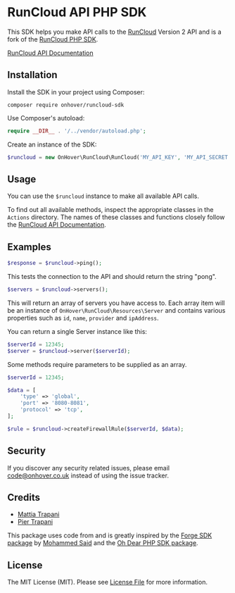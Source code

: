 # RunCloud API PHP SDK

This SDK helps you make API calls to the [RunCloud](https://runcloud.io) Version 2 API and is a fork of the [RunCloud PHP SDK](https://github.com/16bitsrl/runcloud-php-sdk).

[RunCloud API Documentation](https://runcloud.io/docs/api)


## Installation

Install the SDK in your project using Composer:

```
composer require onhover/runcloud-sdk
```

Use Composer's autoload:

```php
require __DIR__ . '/../vendor/autoload.php';
```

Create an instance of the SDK:

```php
$runcloud = new OnHover\RunCloud\RunCloud('MY_API_KEY', 'MY_API_SECRET');
```


## Usage

You can use the `$runcloud` instance to make all available API calls.

To find out all available methods, inspect the appropriate classes in the `Actions`
directory. The names of these classes and functions  closely follow the
[RunCloud API Documentation](https://runcloud.io/docs/api).


## Examples

```php
$response = $runcloud->ping();
```

This tests the connection to the API and should return the string "pong".

```php
$servers = $runcloud->servers();
```

This will return an array of servers you have access to. Each array item will be
an instance of `OnHover\RunCloud\Resources\Server` and contains various properties
such as `id`, `name`, `provider` and `ipAddress`.

You can return a single Server instance like this:

```php
$serverId = 12345;
$server = $runcloud->server($serverId);
```

Some methods require parameters to be supplied as an array.

```php
$serverId = 12345;

$data = [
	'type' => 'global',
	'port' => '8080-8081',
	'protocol' => 'tcp',
];

$rule = $runcloud->createFirewallRule($serverId, $data);
```


## Security

If you discover any security related issues, please email [code@onhover.co.uk](mailto:code@onhover.co.uk) instead of using the issue tracker.

## Credits

- [Mattia Trapani](https://github.com/zupolgec)
- [Pier Trapani](https://github.com/piertrapani)

This package uses code from and is greatly inspired by the [Forge SDK package](https://github.com/themsaid/forge-sdk) by [Mohammed Said](https://github.com/themsaid) and the [Oh Dear PHP SDK package](https://github.com/ohdearapp/ohdear-php-sdk).

## License

The MIT License (MIT). Please see [License File](LICENSE.md) for more information.